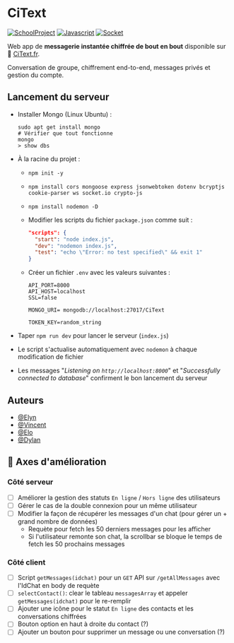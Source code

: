 # CiText

[![SchoolProject](https://img.shields.io/badge/School-project-83BD75?labelColor=B4E197&style=for-the-badge)]()
[![Javascript](https://img.shields.io/badge/Made%20with-Javascript-B22727?labelColor=EE5007&style=for-the-badge)]()
[![Socket](https://img.shields.io/badge/Uses-Socket.io-E4AEC5?labelColor=FFC4DD&style=for-the-badge)]()

Web app de **messagerie instantée chiffrée de bout en bout** disponible sur 🔗 [CiText.fr](https://CiText.fr).

Conversation de groupe, chiffrement end-to-end, messages privés et gestion du compte. 

## Lancement du serveur

- Installer Mongo (Linux Ubuntu) :
  
  ```shell
  sudo apt get install mongo
  # Vérifier que tout fonctionne 
  mongo
  > show dbs
  ```

- À la racine du projet :
  - `npm init -y`
  - `npm install cors mongoose express jsonwebtoken dotenv bcryptjs cookie-parser ws socket.io crypto-js`
  - `npm install nodemon -D`
  - Modifier les scripts du fichier `package.json` comme suit :

    ```json
    "scripts": {
      "start": "node index.js",
      "dev": "nodemon index.js",
      "test": "echo \"Error: no test specified\" && exit 1"
    }
    ```

  - Créer un fichier `.env` avec les valeurs suivantes :

    ```env
    API_PORT=8000
    API_HOST=localhost
    SSL=false

    MONGO_URI= mongodb://localhost:27017/CiText

    TOKEN_KEY=random_string
    ```

- Taper `npm run dev` pour lancer le serveur (`index.js`)
- Le script s'actualise automatiquement avec `nodemon` à chaque modification de fichier
- Les messages "*Listening on `http://localhost:8000`*" et "*Successfully connected to database*" confirment le bon lancement du serveur

## Auteurs

* [@Elyn](https://github.com/vdElyn)
* [@Vincent](https://github.com/uvsq21802951)
* [@Elo](https://github.com/elo0501)
* [@Dylan](https://github.com/deadcode-overflow)

## 🚧 Axes d'amélioration

### Côté serveur

- [ ] Améliorer la gestion des statuts `En ligne` / `Hors ligne` des utilisateurs
- [ ] Gérer le cas de la double connexion pour un même utilisateur 
- [ ] Modifier la façon de récupérer les messages d'un chat (pour gérer un + grand nombre de données)
  - Requète pour fetch les 50 derniers messages pour les afficher
  - Si l'utilisateur remonte son chat, la scrollbar se bloque le temps de fetch les 50 prochains messages

### Côté client

- [ ] Script `getMessages(idchat)` pour un `GET` API sur `/getAllMessages` avec l'IdChat en body de requète
- [ ] `selectContact()`: clear le tableau `messagesArray` et appeler `getMessages(idchat)` pour le re-remplir
- [ ] Ajouter une icône pour le statut `En ligne` des contacts et les conversations chiffrées
- [ ] Bouton option en haut à droite du contact (?)
- [ ] Ajouter un bouton pour supprimer un message ou une conversation (?)
